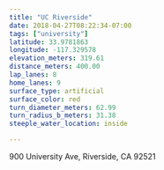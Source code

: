 ```yaml
---
title: "UC Riverside"
date: 2018-04-27T08:22:34-07:00
tags: ["university"]
latitude: 33.9781863
longitude: -117.329578
elevation_meters: 319.61
distance_meters: 400.00
lap_lanes: 8
home_lanes: 9
surface_type: artificial
surface_color: red
turn_diameter_meters: 62.99
turn_radius_b_meters: 31.38
steeple_water_location: inside

---
```

900 University Ave, Riverside, CA 92521
<!--more-->
